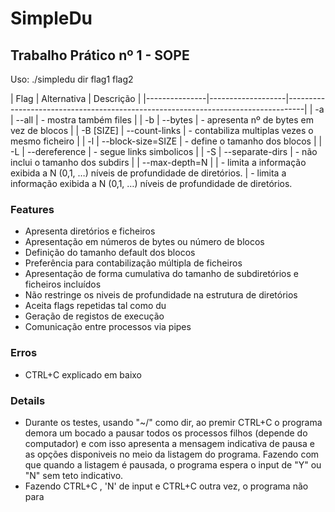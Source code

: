 # SimpleDu
## Trabalho Prático nº 1 - SOPE

Uso: ./simpledu dir flag1 flag2

[//]: # (https://www.tablesgenerator.com/markdown_tables#)
| Flag          | Alternativa       | Descrição                                                                        |
|---------------|-------------------|----------------------------------------------------------------------------------|
| -a            | --all             | - mostra também files                                                            |
| -b            | --bytes           | - apresenta nº de bytes em vez de blocos                                         |
| -B [SIZE]     | --count-links     | - contabiliza multiplas vezes o mesmo ficheiro                                   |
| -l            | --block-size=SIZE | - define o tamanho dos blocos                                                    |
| -L            | --dereference     | - segue links simbolicos                                                         |
| -S            | --separate-dirs   | - não inclui o tamanho dos subdirs                                               |
| --max-depth=N |                   | - limita a informação exibida a N (0,1, …) níveis de profundidade de diretórios. |                - limita a informação exibida a N (0,1, …) níveis de profundidade de diretórios.

### Features
 - Apresenta diretórios e ficheiros
 - Apresentação em números de bytes ou número de blocos
 - Definição do tamanho default dos blocos
 - Preferência para contabilização múltipla de ficheiros
 - Apresentação de forma cumulativa do tamanho de subdiretórios e ficheiros incluídos
 - Não restringe os niveis de profundidade na estrutura de diretórios
 - Aceita flags repetidas tal como du
 - Geração de registos de execução
 - Comunicação entre processos via pipes

### Erros
 - CTRL+C explicado em baixo

### Details
 - Durante os testes, usando "~/" como dir, ao premir CTRL+C o programa demora um bocado a pausar todos os processos filhos (depende do computador) e com isso apresenta a mensagem indicativa de pausa e as opções disponiveis no meio da listagem do programa. Fazendo com que quando a listagem é pausada, o programa espera o input de "Y" ou "N" sem teto indicativo.
 - Fazendo CTRL+C , 'N' de input e CTRL+C outra vez, o programa não para 
